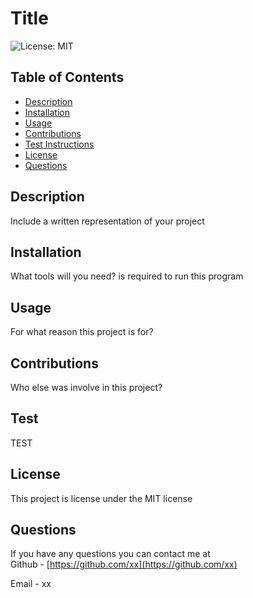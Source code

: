 
  # Title  

  ![License: MIT](https://img.shields.io/badge/license-MIT-brightgreen)

  ## Table of Contents 
  * [Description](#description)
  * [Installation](#installments)
  * [Usage](#usage)
  * [Contributions](#contributions)
  * [Test Instructions](#test)
  * [License](#license)
  * [Questions](#questions)

  ## Description
  Include a written representation of your project

  ## Installation
  
  What tools will you need?  is required to run this program

  ## Usage 

  For what reason this project is for?

  ## Contributions
  Who else was involve in this project?

  ## Test 

  TEST

  ## License
  This project is license under the MIT license 

  ## Questions
  If you have any questions you can contact me at  
  Github - [https://github.com/xx](https://github.com/xx)

  Email - xx
